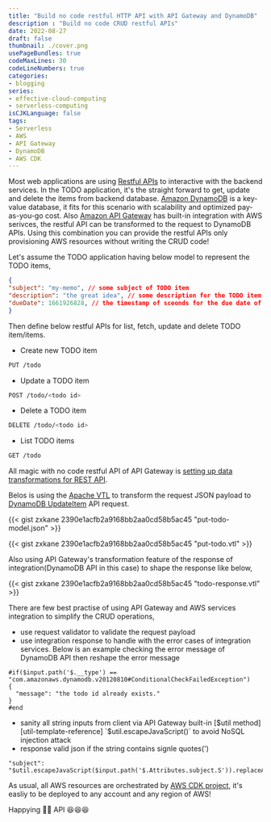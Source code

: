 ```yaml
---
title: "Build no code restful HTTP API with API Gateway and DynamoDB"
description : "Build no code CRUD restful APIs"
date: 2022-08-27
draft: false
thumbnail: ./cover.png
usePageBundles: true
codeMaxLines: 30
codeLineNumbers: true
categories:
- blogging
series:
- effective-cloud-computing
- serverless-computing
isCJKLanguage: false
tags:
- Serverless
- AWS
- API Gateway
- DynamoDB
- AWS CDK
---
```


Most web applications are using [Restful APIs][rest] to interactive with the backend services.
In the TODO application, it's the straight forward to get, update and delete the items from backend database.
[Amazon DynamoDB][dynamodb] is a key-value database, it fits for this scenario with scalability and optimized pay-as-you-go cost.
Also [Amazon API Gateway][api-gateway] has built-in integration with AWS serivces, the restful API can be transformed to 
the request to DynamoDB APIs. Using this combination you can provide the restful APIs only provisioning AWS resources
without writing the CRUD code!

<!--more-->

Let's assume the TODO application having below model to represent the TODO items,

```json
{
"subject": "my-memo", // some subject of TODO item
"description": "the great idea", // some description for the TODO item
"dueDate": 1661926828, // the timestamp of sceonds for the due date of TODO item
}
```

Then define below restful APIs for list, fetch, update and delete TODO item/items.

- Create new TODO item
```bash
PUT /todo
```
- Update a TODO item
```bash
POST /todo/<todo id>
```
- Delete a TODO item
```bash
DELETE /todo/<todo id>
```
- List TODO items
```bash
GET /todo
```

All magic with no code restful API of API Gateway is [setting up data transformations for REST API][data-transformation].

Belos is using the [Apache VTL][apache-vtl] to transform the request JSON payload to [DynamoDB UpdateItem][ddb-updateitem] API request.

{{< gist zxkane 2390e1acfb2a9168bb2aa0cd58b5ac45 "put-todo-model.json" >}}

{{< gist zxkane 2390e1acfb2a9168bb2aa0cd58b5ac45 "put-todo.vtl" >}}

Also using API Gateway's transformation feature of the response of integration(DynamoDB API in this case) to shape the response like below,

{{< gist zxkane 2390e1acfb2a9168bb2aa0cd58b5ac45 "todo-response.vtl" >}}

There are few best practise of using API Gateway and AWS services integration to simplify the CRUD operations,

- use request validator to validate the request payload
- use integration response to handle with the error cases of integration services. 
Below is an example checking the error message of DynamoDB API then reshape the error message
```vtl
#if($input.path('$.__type') == "com.amazonaws.dynamodb.v20120810#ConditionalCheckFailedException")
{
  "message": "the todo id already exists."
}
#end
```
- sanity all string inputs from client via API Gateway built-in [$util method][util-template-reference] `$util.escapeJavaScript()`
to avoid NoSQL injection attack
- response valid json if the string contains signle quotes(')
```vtl
"subject": "$util.escapeJavaScript($input.path('$.Attributes.subject.S')).replaceAll(\"\\\\'\",\"'\")"
```

As usual, all AWS resources are orchestrated by [AWS CDK project][example-repo], it's easliy to be deployed to any account and any region of AWS!

Happying 👨‍💻 API :laughing::laughing::laughing:

[rest]: https://en.wikipedia.org/wiki/Representational_state_transfer
[lambda]: https://aws.amazon.com/lambda/
[api-gateway]: https://aws.amazon.com/api-gateway/
[dynamodb]: https://aws.amazon.com/dynamodb/
[data-transformation]: https://docs.aws.amazon.com/apigateway/latest/developerguide/rest-api-data-transformations.html
[apache-vtl]: https://velocity.apache.org/engine/2.0/vtl-reference.html
[ddb-updateitem]: https://docs.aws.amazon.com/amazondynamodb/latest/APIReference/API_UpdateItem.html
[util-template-reference]: https://docs.aws.amazon.com/apigateway/latest/developerguide/api-gateway-mapping-template-reference.html#util-template-reference
[example-repo]: https://github.com/zxkane/cdk-collections/tree/master/serverlesstodo